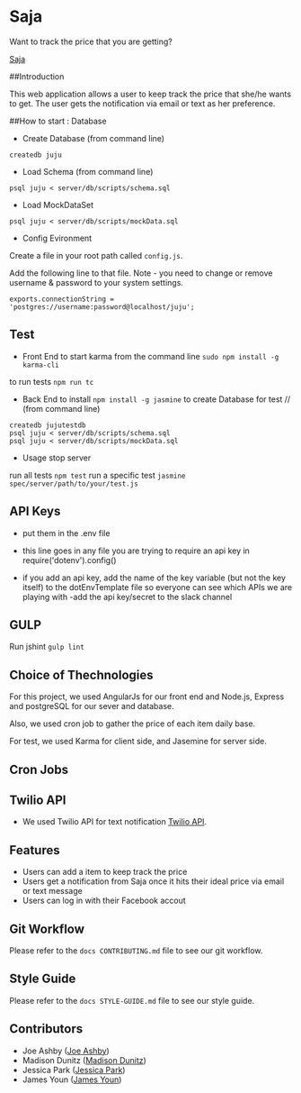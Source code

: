 # Saja
Want to track the price that you are getting? 

[Saja](https://mks-juju.herokuapp.com/)

##Introduction

This web application allows a user to keep track the price that she/he wants to get. The user gets the notification via email or text as her preference.

##How to start : Database

- Create Database (from command line)

```
createdb juju
```

- Load Schema (from command line)

```
psql juju < server/db/scripts/schema.sql
```

- Load MockDataSet

```
psql juju < server/db/scripts/mockData.sql
```


- Config Evironment

Create a file in your root path called ```config.js```.

Add the following line to that file.  Note - you need to change or
remove username & password to your system settings.
```
exports.connectionString = 'postgres://username:password@localhost/juju';
```

## Test


- Front End
to start karma from the command line
```sudo npm install -g karma-cli```

to run tests
```npm run tc```

- Back End
to install
```npm install -g jasmine```
to create Database for test //  (from command line)
```
createdb jujutestdb
psql juju < server/db/scripts/schema.sql
psql juju < server/db/scripts/mockData.sql
```

- Usage
stop server

run all tests
    ``` npm test ```
run a specific test
    ``` jasmine spec/server/path/to/your/test.js ```

## API Keys
- put them in the .env file

- this line goes in any file you are trying to require an api key in
require('dotenv').config()
- if you add an api key, add the name of the key variable (but not the key itself) to the dotEnvTemplate file so everyone can see which APIs we are playing with
-add the api key/secret to the slack channel

## GULP

Run jshint
```gulp lint```

## Choice of Thechnologies

For this project, we used AngularJs for our front end and Node.js, Express and postgreSQL for our sever and database.

Also, we used cron job to gather the price of each item daily base. 

For test, we used Karma for client side, and Jasemine for server side.



## Cron Jobs


## Twilio API

- We used Twilio API for text notification [Twilio API](https://www.twilio.com/api). 


## Features

- Users can add a item to keep track the price
- Users get a notification from Saja once it hits their ideal price via email or text message
- Users can log in with their Facebook accout

## Git Workflow

Please refer to the `docs CONTRIBUTING.md` file to see our git workflow.

## Style Guide

Please refer to the `docs STYLE-GUIDE.md` file to see our style guide.

## Contributors
- Joe Ashby ([Joe Ashby](https://github.com/ChiralAlchemist))
- Madison Dunitz ([Madison Dunitz](https://github.com/MDunitz))
- Jessica Park ([Jessica Park](https://github.com/jeehaepark))
- James Youn ([James Youn](https://github.com/eternal44))

